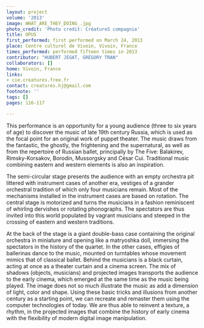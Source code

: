 ```yaml
---
layout: project
volume: '2013'
image: WHAT_ARE_THEY_DOING_.jpg
photo_credit: 'Photo credit: CréatureS compagnie'
title: OPUS
first_performed: first performed on March 24, 2013
place: Centre culturel de Vivoin, Vivoin, France
times_performed: performed fifteen times in 2013
contributor: "HUBERT JÉGAT, GRÉGORY TRAN"
collaborators: []
home: Vivoin, France
links:
- cie.creatures.free.fr
contact: creatures.hj@gmail.com
footnote: ''
tags: []
pages: 116-117

---
```


This performance is an opportunity for a young audience (three to six years of age) to discover the music of late 19th century Russia, which is used as the focal point for an original work of puppet theater. The music draws from the fantastic, the ghostly, the frightening and the supernatural, as well as from the repertoire of Russian ballet, principally by The Five: Balakirev, Rimsky-Korsakov, Borodin, Mussorgsky and César Cui. Traditional music combining eastern and western elements is also an inspiration.

The semi-circular stage presents the audience with an empty orchestra pit littered with instrument cases of another era, vestiges of a grander orchestral tradition of which only four musicians remain. Most of the mechanisms installed in the instrument cases are based on rotation. The central stage is motorized and turns the musicians in a fashion reminiscent of whirling dervishes or rotating phonographs. The spectators are thus invited into this world populated by vagrant musicians and steeped in the crossing of eastern and western traditions.

At the back of the stage is a giant double-bass case containing the original orchestra in miniature and opening like a matryoshka doll, immersing the spectators in the history of the quartet. In the other cases, effigies of ballerinas dance to the music, mounted on turntables whose movement mimics that of classical ballet. Behind the musicians is a black curtain, acting at once as a theater curtain and a cinema screen. The mix of shadows (objects, musicians) and projected images transports the audience to the early cinema, which emerged at the same time as the music being played. The image does not so much illustrate the music as add a dimension of light, color and shape. Using these basic tricks and illusions from another century as a starting point, we can recreate and remaster them using the computer technologies of today. We are thus able to reinvent a texture, a rhythm, in the projected images that combine the history of early cinema with the flexibility of modern digital image manipulation.
